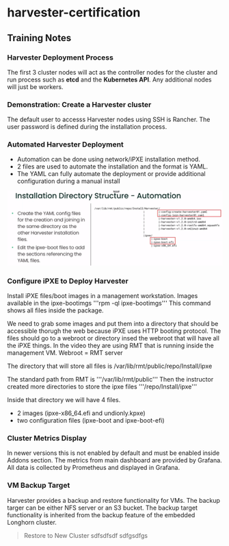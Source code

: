# harvester-certification

## Training Notes

### Harvester Deployment Process
The first 3 cluster nodes will act as the controller nodes for the cluster and run process such as **etcd** and the **Kubernetes API**. Any additional nodes will just be workers.


### Demonstration: Create a Harvester cluster
The default user to accesss Harvester nodes using SSH is Rancher. The user password is defined during the installation process.

### Automated Harvester Deployment
+ Automation can be done using network/iPXE installation method.
+ 2 files are used to automate the installation and the format is YAML.
+ The YAML can fully automate the deployment or provide additional configuration during a manual install

![alt text](image.png)

### Configure iPXE to Deploy Harvester
Install iPXE files/boot images in a management workstation.
Images available in the ipxe-bootimgs '''rpm -ql ipxe-bootimgs'''  This command shows all files inside the package.

We need to grab some images and put them into a directory that should be accessible thorugh the web because iPXE uses HTTP booting protocol. The files should go to a webroot or directory insed the webroot that will have all the iPXE things.
In the video they are using RMT that is running inside the management VM. Webroot = RMT server

The directory that will store all files is /var/lib/rmt/public/repo/Install/ipxe

The standard path from RMT is '''/var/lib/rmt/public'''
Then the instructor created more directories to store the ipxe files '''/repo/Install/ipxe'''

Inside that directory we will have 4 files.
+ 2 images (ipxe-x86_64.efi and undionly.kpxe)
+ two configuration files (ipxe-boot and ipxe-boot-efi)

### Cluster Metrics Display
In newer versions this is not enabled by default and must be enabled inside Addons section. The metrics from main dashboard are provided by Grafana.
All data is collected by Prometheus and displayed in Grafana.

### VM Backup Target
Harvester provides a backup and restore functionality for VMs. The backup targer can be either NFS server or an S3 bucket. The backup target functionality is inherited from the backup feature of the embedded Longhorn cluster.

> Restore to New Cluster
sdfsdfsdf
sdfgsdfgs